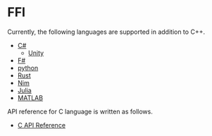 # FFI

Currently, the following languages are supported in addition to C++.

* [C\#](./csharp.md)
    * [Unity](./unity.md)
* [F\#](./fsharp.md)
* [python](./python.md)
* [Rust](./rust.md)
* [Nim](./nim.md)
* [Julia](./julia.md)
* [MATLAB](./matlab.md)

API reference for C language is written as follows.

* [C API Reference](./reference.md)
